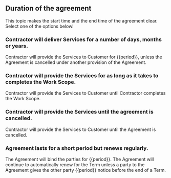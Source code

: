 ## Duration of the agreement

This topic makes the start time and the end time of the agreement clear. Select one of the options below!

### Contractor will deliver Services for a number of days, months or years.

Contractor will provide the Services to Customer for {{period}}, unless the Agreement is cancelled under another provision of the Agreement.

### Contractor will provide the Services for as long as it takes to completes the Work Scope.

Contractor will provide the Services to Customer until Contractor completes the Work Scope.

### Contractor will provide the Services until the agreement is cancelled.

Contractor will provide the Services to Customer until the Agreement is cancelled.

### Agreement lasts for a short period but renews regularly.

The Agreement will bind the parties for {{period}}.  The Agreement will continue to automatically renew for the Term unless a party to the Agreement gives the other party {{period}} notice before the end of a Term.
